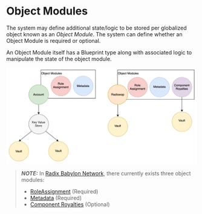 # Object Modules

The system may define additional state/logic to be stored per globalized object known as
an *Object Module*. The system can define whether an Object Module is required or optional.

An Object Module itself has a Blueprint type along with associated logic to manipulate
the state of the object module.

![](object_modules.drawio.svg)

>  **_NOTE:_** In [Radix Babylon Network](../../../#radix-babylon-network), there currently
> exists three object modules:
> * [RoleAssignment](../../../native/auth/role_assignment.md) (Required)
> * [Metadata](../../../native/metadata/object_module.md) (Required)
> * [Component Royalties](../../../native/royalties/component_royalties.md) (Optional)

